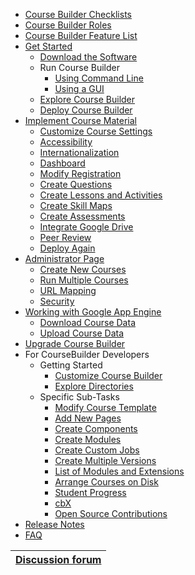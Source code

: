   * [Course Builder Checklists](CourseBuilderChecklist.md)
  * [Course Builder Roles](CBRoles.md)
  * [Course Builder Feature List](FeatureList.md)
  * [Get Started](GetStarted.md)
    * [Download the Software](Download.md)
    * Run Course Builder
      * [Using Command Line](GetCodeUnix.md)
      * [Using a GUI](GetCode.md)
    * [Explore Course Builder](ExplorePS.md)
    * [Deploy Course Builder](UploadCode.md)
  * [Implement Course Material](ImplementCourseMaterial.md)
    * [Customize Course Settings](CourseSettings.md)
    * [Accessibility](Accessibility.md)
    * [Internationalization](I18n.md)
    * [Dashboard](Dashboard.md)
    * [Modify Registration](CreateRegistration.md)
    * [Create Questions](CreateQuestions.md)
    * [Create Lessons and Activities](CreateLessons.md)
    * [Create Skill Maps](CreateSkillMap.md)
    * [Create Assessments](CreateAssessments.md)
    * [Integrate Google Drive](IntegrateDrive.md)
    * [Peer Review](PeerReview.md)
    * [Deploy Again](DeployAgain.md)
  * [Administrator Page](AdminPage.md)
    * [Create New Courses](CreateNewCourse.md)
    * [Run Multiple Courses](AdminMultipleCourses.md)
    * [URL Mapping](URLMap.md)
    * [Security](Security.md)
  * [Working with Google App Engine](AppEngine.md)
    * [Download Course Data](ExportCourseData.md)
    * [Upload Course Data](ImportCourseData.md)
  * [Upgrade Course Builder](Upgrade.md)
  * For CourseBuilder Developers
    * Getting Started
      * [Customize Course Builder](ExtendCB.md)
      * [Explore Directories](ExploreCode.md)
    * Specific Sub-Tasks
      * [Modify Course Template](ModifyTemplate.md)
      * [Add New Pages](ExtendCoursePages.md)
      * [Create Components](CreateComponents.md)
      * [Create Modules](CreateModules.md)
      * [Create Custom Jobs](CustomJob.md)
      * [Create Multiple Versions](AppEngineVersions.md)
      * [List of Modules and Extensions](ListOfModulesExtensions.md)
      * [Arrange Courses on Disk](RunMultipleCourses.md)
      * [Student Progress](StudentProgress.md)
      * [cbX](cbx.md)
      * [Open Source Contributions](OSSContrib.md)
  * [Release Notes](ReleaseNotes.md)
  * [FAQ](FAQ.md)

| [Discussion forum](https://groups.google.com/forum/?fromgroups#!forum/course-builder-forum) |
|:--------------------------------------------------------------------------------------------|